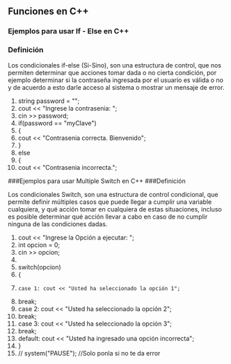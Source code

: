 ## Funciones en C++
### Ejemplos para usar If - Else en C++
### Definición

Los condicionales if-else (Si-Sino), son una estructura de control, que nos permiten determinar que acciones tomar dada o no cierta condición, por ejemplo determinar si la contraseña ingresada por el usuario es válida o no y de acuerdo a esto darle acceso al sistema o mostrar un mensaje de error.

1. string password = "";
1. cout << "Ingrese la contrasenia: ";
1. cin >> password;
1. if(password == "myClave")
1. {
1.    cout << "Contrasenia correcta. Bienvenido";
1. }
1. else
1. {
1.   cout << "Contrasenia incorrecta.";

###Ejemplos para usar Multiple Switch en C++
###Definición

Los condicionales Switch, son una estructura de control condicional, que permite definir múltiples casos que puede llegar a cumplir una variable cualquiera, y qué acción tomar en cualquiera de estas situaciones, incluso es posible determinar qué acción llevar a cabo en caso de no cumplir ninguna de las condiciones dadas.

 1.   cout << "Ingrese la Opción a ejecutar: ";
 1.   int opcion = 0;
 1.  cin >> opcion;
1.
1.  switch(opcion)
1.  {
1.     case 1: cout << "Usted ha seleccionado la opción 1";
1.    break;
1.    case 2: cout << "Usted ha seleccionado la opción 2";
1.    break;
1.   case 3: cout << "Usted ha seleccionado la opción 3";
1.   break;
1.   default: cout << "Usted ha ingresado una opción incorrecta";
1. }
1. // system("PAUSE"); //Solo ponla si no te da error





